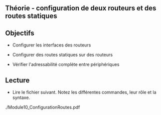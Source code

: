 ## Théorie  - configuration de deux routeurs et des routes statiques

## Objectifs

- Configurer les interfaces des routeurs 

- Configurer des routes statiques sur des routeurs

- Vérifier l'adressabilité complète entre périphériques

## Lecture

-  Lire le fichier suivant.  Notez les différentes commandes, leur rôle et la syntaxe.

./Module10_ConfigurationRoutes.pdf

